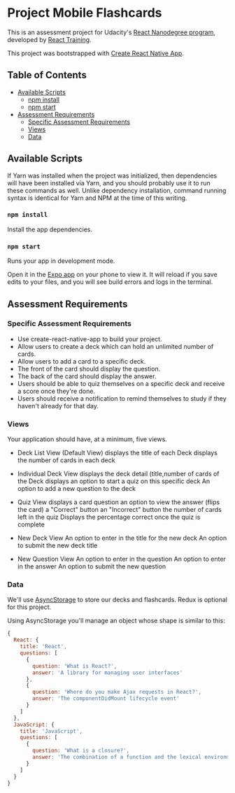 # Project Mobile Flashcards

This is an assessment project for Udacity's [React Nanodegree program](https://www.udacity.com/course/react-nanodegree--nd019), developed by [React Training](https://reacttraining.com).

This project was bootstrapped with [Create React Native App](https://github.com/react-community/create-react-native-app).

## Table of Contents

* [Available Scripts](#available-scripts)
  * [npm install](#npm-install)
  * [npm start](#npm-start)
* [Assessment Requirements](#assessment-requirements)
  * [Specific Assessment Requirements](#specific-assessment-requirements)
  * [Views](#views)
  * [Data](#data)
  
## Available Scripts

If Yarn was installed when the project was initialized, then dependencies will have been installed via Yarn, and you should probably use it to run these commands as well. Unlike dependency installation, command running syntax is identical for Yarn and NPM at the time of this writing.

### `npm install`

Install the app dependencies.

### `npm start`

Runs your app in development mode.

Open it in the [Expo app](https://expo.io) on your phone to view it. It will reload if you save edits to your files, and you will see build errors and logs in the terminal.

## Assessment Requirements

### Specific Assessment Requirements
* Use create-react-native-app to build your project.
* Allow users to create a deck which can hold an unlimited number of cards.
* Allow users to add a card to a specific deck.
* The front of the card should display the question.
* The back of the card should display the answer.
* Users should be able to quiz themselves on a specific deck and receive a score once they're done.
* Users should receive a notification to remind themselves to study if they haven't already for that day.

### Views
Your application should have, at a minimum, five views.

* Deck List View (Default View)
displays the title of each Deck
displays the number of cards in each deck

* Individual Deck View
displays the deck detail (title,number of cards of the Deck
displays an option to start a quiz on this specific deck
An option to add a new question to the deck

* Quiz View
displays a card question
an option to view the answer (flips the card)
a "Correct" button
an "Incorrect" button
the number of cards left in the quiz
Displays the percentage correct once the quiz is complete

* New Deck View
An option to enter in the title for the new deck
An option to submit the new deck title

* New Question View
An option to enter in the question
An option to enter in the answer
An option to submit the new question

### Data
We'll use [AsyncStorage](https://facebook.github.io/react-native/docs/asyncstorage.html) to store our decks and flashcards. Redux is optional for this project.

Using AsyncStorage you'll manage an object whose shape is similar to this:

```javascript
{
  React: {
    title: 'React',
    questions: [
      {
        question: 'What is React?',
        answer: 'A library for managing user interfaces'
      },
      {
        question: 'Where do you make Ajax requests in React?',
        answer: 'The componentDidMount lifecycle event'
      }
    ]
  },
  JavaScript: {
    title: 'JavaScript',
    questions: [
      {
        question: 'What is a closure?',
        answer: 'The combination of a function and the lexical environment within which that function was declared.'
      }
    ]
  }
}
```
